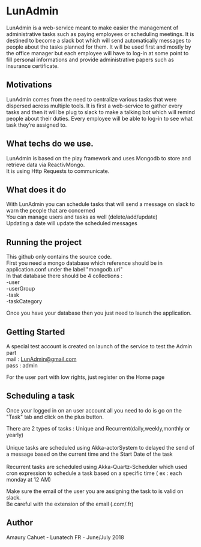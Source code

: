 # LunAdmin

LunAdmin is a web-service meant to make easier the management of administrative tasks such as paying employees or scheduling meetings. It is destined to become a slack bot which will send automatically messages to people about the tasks planned for them. It will be used first and mostly by the office manager but each employee will have to log-in at some point to fill personal informations and provide administrative papers such as insurance certificate.

## Motivations

LunAdmin comes from the need to centralize various tasks that were dispersed across multiple tools. It is first a web-service to gather every tasks and then it will be plug to slack to make a talking bot which will remind people about their duties. Every employee will be able to log-in to see what task they’re assigned to.

## What techs do we use.

LunAdmin is based on the play framework and uses Mongodb to store and retrieve data via ReactivMongo. \
It is using Http Requests to communicate. 

## What does it do

With LunAdmin you can schedule tasks that will send a message on slack to warn the people that are concerned \
You can manage users and tasks as well (delete/add/update) \
Updating a date will update the scheduled messages 

## Running the project

This github only contains the source code. \
First you need a mongo database which reference should be in application.conf under the label "mongodb.uri" \
In that database there should be 4 collections : \
-user \
-userGroup \
-task \
-taskCategory

Once you have your database then you just need to launch the application.

## Getting Started

A special test account is created on launch of the service to test the Admin part\
mail : LunAdmin@gmail.com \
pass : admin

For the user part with low rights, just register on the Home page

## Scheduling a task

Once your logged in on an user account all you need to do is go on the "Task" tab and click on the plus button.

There are 2 types of tasks : Unique and Recurrent(daily,weekly,monthly or yearly) \
\
Unique tasks are scheduled using Akka-actorSystem to delayed the send of a message based on the current time and the Start Date of the task \
\
Recurrent tasks are scheduled using Akka-Quartz-Scheduler which used cron expression to schedule a task based on a specific time ( ex : each monday at 12 AM)

Make sure the email of the user you are assigning the task to is valid on slack. \
Be careful with the extension of the email (.com/.fr) 

## Author

Amaury Cahuet - Lunatech FR - June/July 2018